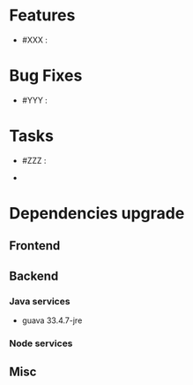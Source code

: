 
# Features

- #XXX  : 


# Bug Fixes

- #YYY :


# Tasks

- #ZZZ :

- 
# Dependencies upgrade

## Frontend


  
## Backend 

### Java services 

- guava 33.4.7-jre

### Node services


## Misc 







